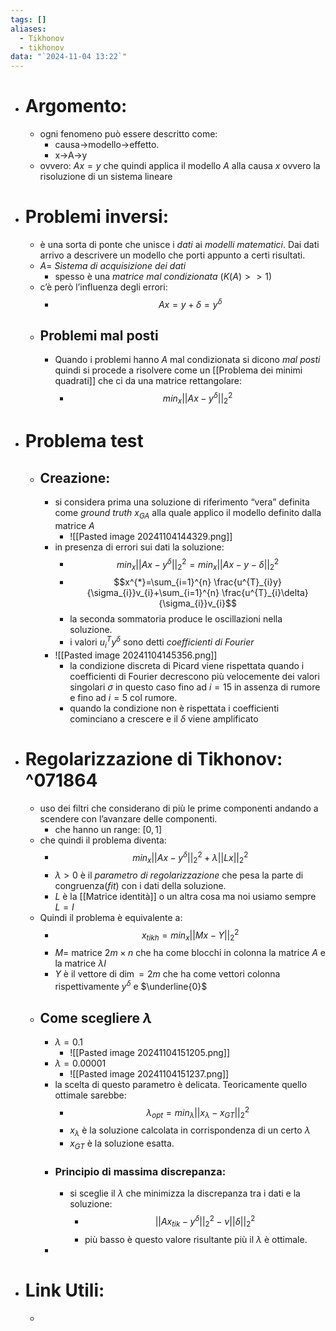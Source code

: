 ```yaml
---
tags: []
aliases:
  - Tikhonov
  - tikhonov
data: "`2024-11-04 13:22`"
---
```

- # Argomento:
	- ogni fenomeno può essere descritto come:
		- causa→modello→effetto.
		- x→A→y
	- ovvero: $Ax=y$ che quindi applica il modello $A$ alla causa $x$ ovvero la risoluzione di un sistema lineare 
- # Problemi inversi:
	- è una sorta di ponte che unisce i _dati_ ai _modelli matematici_. Dai dati arrivo a descrivere un modello che porti appunto a certi risultati.
	- $A=$  _Sistema di acquisizione dei dati_
		- spesso è una _matrice mal condizionata_ ($K(A)>>1$) 
	- c’è però l’influenza degli errori:
		- $$Ax=y+\delta = y^{\delta}$$ 
	- ## Problemi mal posti
		- Quando i problemi hanno $A$ mal condizionata si dicono _mal posti_ quindi si procede a risolvere come un [[Problema dei minimi quadrati]] che ci da una matrice rettangolare:
			- $$min_{x}||Ax-y^{\delta}||^{2}_{2}$$
- # Problema test
	- ## Creazione:
		- si considera prima una soluzione di riferimento “vera” definita come _ground truth_ $x_{GA}$ alla quale applico il modello definito dalla matrice $A$ 
			- ![[Pasted image 20241104144329.png]]
		- in presenza di errori sui dati la soluzione:
			- $$min_{x}||Ax-y^{\delta}||^{2}_{2}=min_{x}||Ax-y-\delta||^{2}_{2}$$
			- $$x^{*}=\sum_{i=1}^{n} \frac{u^{T}_{i}y}{\sigma_{i}}v_{i}+\sum_{i=1}^{n} \frac{u^{T}_{i}\delta}{\sigma_{i}}v_{i}$$
			- la seconda sommatoria produce le oscillazioni nella soluzione.
			- i valori ${u^{T}_{i}y^\delta}$ sono detti _coefficienti di Fourier_
		- ![[Pasted image 20241104145356.png]]
			- la condizione discreta di Picard viene rispettata quando i coefficienti di Fourier decrescono più velocemente dei valori singolari $\sigma$ in questo caso fino ad $i=15$ in assenza di rumore e fino ad $i=5$ col rumore.
			- quando la condizione non è rispettata i coefficienti cominciano a crescere e il $\delta$ viene amplificato 
- # Regolarizzazione di Tikhonov: ^071864
	- uso dei filtri che considerano di più le prime componenti andando a scendere con l’avanzare delle componenti.
		- che hanno un range: $[0,1]$ 
	- che quindi il problema diventa: 
		- $$min_{x}||Ax-y^{\delta}||_{2}^{2}+\lambda||Lx||_{2}^{2}$$
		- $\lambda>0$ è il _parametro di regolarizzazione_ che pesa la parte di congruenza(_fit_) con i dati della soluzione.
		- $L$ è la [[Matrice identità]] o un altra cosa ma noi usiamo sempre $L=I$ 
	- Quindi il problema è equivalente a:
		- $$x_{tikh}=min_{x}||Mx-Y||_{2}^{2}$$
		- $M =$ matrice $2m \times n$ che ha come blocchi in colonna la matrice $A$ e la matrice $\lambda I$ 
		- $Y$ è il vettore di $\dim=2m$ che ha come vettori colonna rispettivamente $y^\delta$ e $\underline{0}$ 
	- ## Come scegliere $\lambda$ 
		- $\lambda=0.1$
			- ![[Pasted image 20241104151205.png]]
		- $\lambda=0.00001$
			- ![[Pasted image 20241104151237.png]]
		- la scelta di questo parametro è delicata. Teoricamente quello ottimale sarebbe:
			- $$\lambda_{opt}=min_{\lambda}||x_{\lambda}-x_{GT}||_{2}^{2}$$
			- $x_{\lambda}$ è la soluzione calcolata in corrispondenza di un certo $\lambda$
			- $x_{GT}$ è la soluzione esatta.
		- ### Principio di massima discrepanza:
			- si sceglie il $\lambda$ che minimizza la discrepanza tra i dati e la soluzione:
				- $$||A x_{tik}- y^{\delta}||_{2}^{2}- \nu ||\delta||_{2}^{2}$$
				- più basso è questo valore risultante più il $\lambda$ è ottimale.
		- 
 
- # Link Utili:
	- 